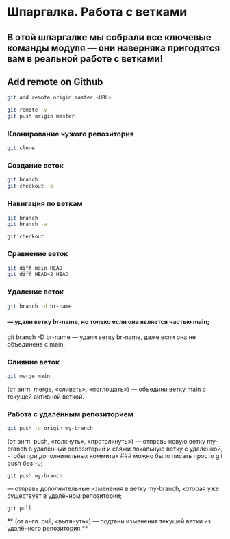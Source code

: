 # Шпаргалка. Работа с ветками

## В этой шпаргалке мы собрали все ключевые команды модуля — они наверняка пригодятся вам в реальной работе с ветками!


## Add remote on Github

```sh 
git add remote origin master <URL>
```

```sh
git remote -v
git push origin master
```

### Клонирование чужого репозитория

```sh
git clone
```

### Создание веток

```sh
git branch 
git checkout -b 
```

### Навигация по веткам

```sh
git branch
git branch -a 
```
```
git checkout 
```

### Сравнение веток
```sh
git diff main HEAD 
git diff HEAD~2 HEAD 
```

### Удаление веток
```sh
git branch -d br-name
```
#### — удали ветку br-name, но только если она является частью main;
git branch -D br-name — удали ветку br-name, даже если она не объединена с main.

### Слияние веток
```sh
git merge main 
```
(от англ. merge, «сливать», «поглощать») — объедини ветку main с текущей активной веткой.

### Работа с удалённым репозиторием
```sh
git push -u origin my-branch
```
 (от англ. push, «толкнуть», «протолкнуть») — отправь новую ветку my-branch в удалённый репозиторий и свяжи локальную ветку с удалённой, чтобы при дополнительных коммитах ### можно было писать просто git push без -u;
```
git push my-branch
```
 — отправь дополнительные изменения в ветку my-branch, которая уже существует в удалённом репозитории;
```
git pull
```
** (от англ. pull, «вытянуть») — подтяни изменения текущей ветки из удалённого репозитория.**

